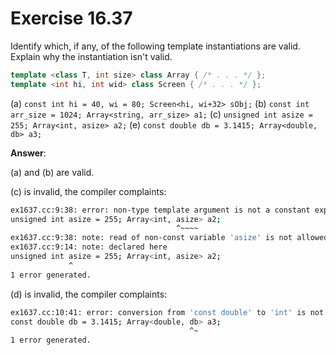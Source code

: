 # Exercise 16.37

Identify which, if any, of the following template instantiations are valid. Explain why the instantiation isn't valid.

```cpp
template <class T, int size> class Array { /* . . . */ };
template <int hi, int wid> class Screen { /* . . . */ };
```

(a) `const int hi = 40, wi = 80; Screen<hi, wi+32> sObj;`
(b) `const int arr_size = 1024; Array<string, arr_size> a1;`
(c) `unsigned int asize = 255; Array<int, asize> a2;`
(e) `const double db = 3.1415; Array<double, db> a3;`

**Answer**:

(a) and (b) are valid.

(c) is invalid, the compiler complaints:

```bash
ex1637.cc:9:38: error: non-type template argument is not a constant expression
unsigned int asize = 255; Array<int, asize> a2;
                                     ^~~~~
ex1637.cc:9:38: note: read of non-const variable 'asize' is not allowed in a constant expression
ex1637.cc:9:14: note: declared here
unsigned int asize = 255; Array<int, asize> a2;
             ^
1 error generated.
```

(d) is invalid, the compiler complaints:

```bash
ex1637.cc:10:41: error: conversion from 'const double' to 'int' is not allowed in a converted constant expression
const double db = 3.1415; Array<double, db> a3;
                                        ^~
1 error generated.
```
